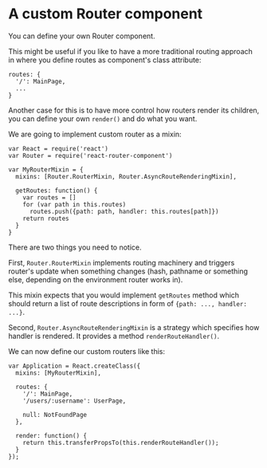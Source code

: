 # A custom Router component

You can define your own Router component.

This might be useful if you like to have a more traditional routing approach in
where you define routes as component's class attribute:

    routes: {
      '/': MainPage,
      ...
    }

Another case for this is to have more control how routers render its children,
you can define your own `render()` and do what you want.

We are going to implement custom router as a mixin:

    var React = require('react')
    var Router = require('react-router-component')

    var MyRouterMixin = {
      mixins: [Router.RouterMixin, Router.AsyncRouteRenderingMixin],

      getRoutes: function() {
        var routes = []
        for (var path in this.routes)
          routes.push({path: path, handler: this.routes[path]})
        return routes
      }
    }

There are two things you need to notice.

First, `Router.RouterMixin` implements routing machinery and triggers router's
update when something changes (hash, pathname or something else, depending on
the environment router works in).

This mixin expects that you would implement `getRoutes` method which should
return a list of route descriptions in form of `{path: ..., handler: ...}`.

Second, `Router.AsyncRouteRenderingMixin` is a strategy which specifies how
handler is rendered. It provides a method `renderRouteHandler()`.

We can now define our custom routers like this:

    var Application = React.createClass({
      mixins: [MyRouterMixin],

      routes: {
        '/': MainPage,
        '/users/:username': UserPage,

        null: NotFoundPage
      },

      render: function() {
        return this.transferPropsTo(this.renderRouteHandler());
      }
    });
